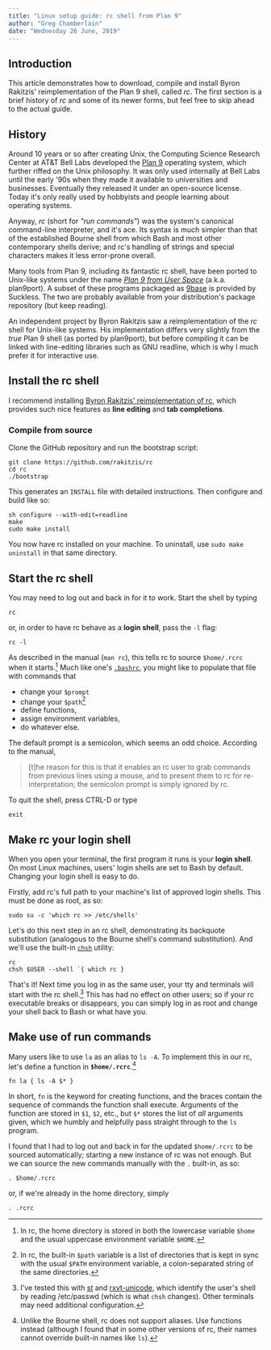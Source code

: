 ```yaml
---
title: "Linux setup guide: rc shell from Plan 9"
author: "Greg Chamberlain"
date: "Wednesday 26 June, 2019"
---
```


Introduction
------------

This article demonstrates how to download, compile and install Byron
Rakitzis' reimplementation of the Plan 9 shell, called *rc*.
The first section is a brief history of *rc* and some of its newer
forms, but feel free to skip ahead to the actual guide.


History
-------

Around 10 years or so after creating Unix, the Computing Science
Research Center at AT&T Bell Labs developed the [Plan 9][Plan 9 from
Bell Labs] operating system, which further riffed on the Unix
philosophy.
It was only used internally at Bell Labs until the early \'90s when they
made it available to universities and businesses.
Eventually they released it under an open-source license.
Today it's only really used by hobbyists and people learning about
operating systems.

Anyway, *rc* (short for *"run commands"*) was the system's canonical
command-line interpreter, and it's ace.
Its syntax is much simpler than that of the established Bourne shell
from which Bash and most other contemporary shells derive; and rc's
handling of strings and special characters makes it less error-prone
overall.

Many tools from Plan 9, including its fantastic rc shell, have been
ported to Unix-like systems under the name *[Plan 9 from User Space]*
(a.k.a. plan9port).
A subset of these programs packaged as [9base] is provided by Suckless.
The two are probably available from your distribution's package
repository (but keep reading).

An independent project by Byron Rakitzis saw a reimplementation of the
*rc* shell for Unix-like systems.
His implementation differs very slightly from the *true* Plan 9 shell
(as ported by plan9port), but before compiling it can be linked with
line-editing libraries such as GNU readline, which is why I much prefer
it for interactive use.

[Plan 9 from Bell Labs]: https://9p.io/plan9
[Plan 9 from User Space]: https://9fans.github.io/plan9port
[9base]: http://tools.suckless.org/9base/


Install the rc shell
--------------------

I recommend installing [Byron Rakitzis' reimplementation of rc], which
provides such nice features as **line editing** and **tab
completions**.


### Compile from source

Clone the GitHub repository and run the bootstrap script:

    git clone https://github.com/rakitzis/rc
    cd rc
    ./bootstrap

This generates an `INSTALL` file with detailed instructions.
Then configure and build like so:

    sh configure --with-edit=readline
    make
    sudo make install

You now have rc installed on your machine.
To uninstall, use `sudo make uninstall` in that same directory.

[Byron Rakitzis' reimplementation of rc]: https://github.com/rakitzis/rc
    "rc shell -- independent re-implementation for Unix of the Plan 9
    shell (from circa 1992)."


Start the rc shell
------------------

You may need to log out and back in for it to work.
Start the shell by typing

    rc

or, in order to have rc behave as a **login shell**, pass the `-l`
flag:

    rc -l

As described in the manual (`man rc`), this tells rc to source
`$home/.rcrc` when it starts.[^home]
Much like one's [`.bashrc`], you might like to populate that file with
commands that

-   change your `$prompt`
-   change your `$path`[^path]
-   define functions,
-   assign environment variables,
-   do whatever else.

The default prompt is a semicolon, which seems an odd choice.
According to the manual,

>   [t]he reason for this is that it enables an rc user to grab commands
>   from previous lines using a mouse, and to present them to rc for
>   re-interpretation; the semicolon prompt is simply ignored by rc.

To quit the shell, press CTRL-D or type

    exit

[^home]:
    In rc, the home directory is stored in both the lowercase variable
    `$home` and the usual uppercase environment variable `$HOME`.

[^path]:
    In rc, the built-in `$path` variable is a list of directories that
    is kept in sync with the usual `$PATH` environment variable, a
    colon-separated string of the same directories.

[`.bashrc`]: https://wiki.archlinux.org/index.php/Bash#Configuration_files


Make rc your login shell
------------------------

When you open your terminal, the first program it runs is your **login
shell**.
On most Linux machines, users' login shells are set to Bash by default.
Changing your login shell is easy to do.

Firstly, add rc's full path to your machine's list of approved login
shells.
This must be done as root, as so:

    sudo su -c 'which rc >> /etc/shells'

Let's do this next step in an rc shell, demonstrating its backquote
substitution (analogous to the Bourne shell's command substitution).
And we'll use the built-in [`chsh`] utility:

    rc
    chsh $USER --shell `{ which rc }

That's it!
Next time you log in as the same user, your tty and terminals will
start with the rc shell.[^terminals]
This has had no effect on other users; so if your rc executable breaks
or disappears, you can simply log in as root and change your shell back
to Bash or what have you.

[^terminals]:
    I've tested this with [st] and [rxvt-unicode], which identify the
    user's shell by reading /etc/passwd (which is what `chsh` changes).
    Other terminals may need additional configuration.

[`chsh`]: http://man7.org/linux/man-pages/man1/chsh.1.html
[st]: https://st.suckless.org/
[rxvt-unicode]: https://wiki.archlinux.org/index.php/Rxvt-unicode


Make use of run commands
------------------------

Many users like to use `la` as an alias to `ls -A`.
To implement this in our rc, let's define a function in
**`$home/.rcrc`**.[^alias]

    fn la { ls -A $* }   

In short, `fn` is the keyword for creating functions, and the braces
contain the sequence of commands the function shall execute.
Arguments of the function are stored in `$1`, `$2`, etc., but `$*`
stores the list of *all* arguments given, which we humbly and helpfully
pass straight through to the `ls` program.

I found that I had to log out and back in for the updated `$home/.rcrc`
to be sourced automatically; starting a new instance of rc was not
enough.
But we can source the new commands manually with the `.` built-in, as
so:

    . $home/.rcrc

or, if we're already in the home directory, simply

    . .rcrc

[^alias]:
    Unlike the Bourne shell, rc does not support aliases.
    Use functions instead (although I found that in some other versions
    of rc, their names cannot override built-in names like `ls`).
